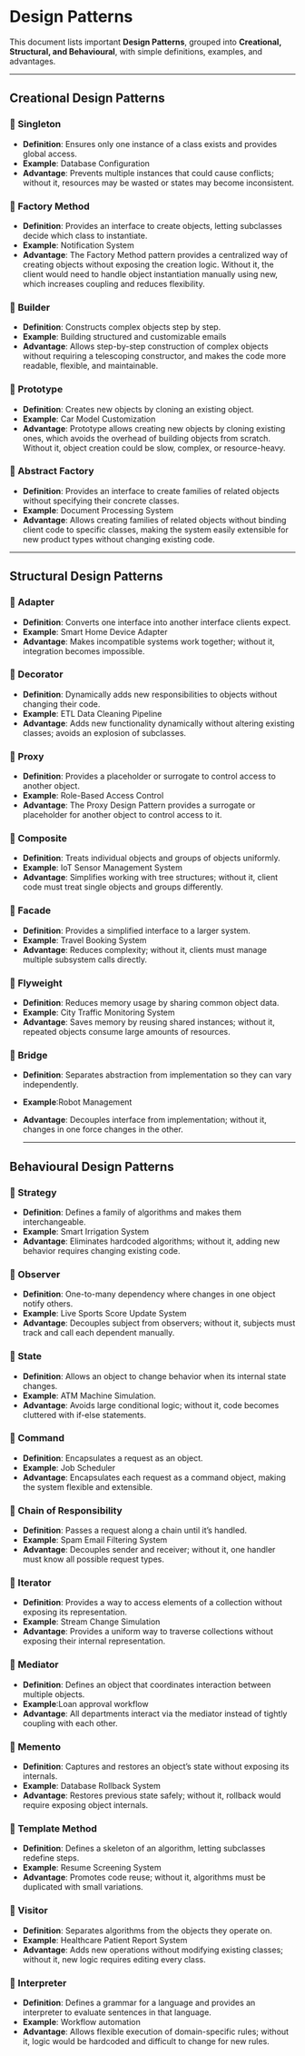 # Design Patterns

This document lists important **Design Patterns**, grouped into **Creational, Structural, and Behavioural**, with simple definitions, examples, and advantages.

---

## Creational Design Patterns

### 🔹 Singleton
- **Definition**: Ensures only one instance of a class exists and provides global access.  
- **Example**: Database Configuration 
- **Advantage**: Prevents multiple instances that could cause conflicts; without it, resources may be wasted or states may become inconsistent.  

### 🔹 Factory Method
- **Definition**: Provides an interface to create objects, letting subclasses decide which class to instantiate.  
- **Example**: Notification System
- **Advantage**: The Factory Method pattern provides a centralized way of creating objects without exposing the creation logic. Without it, the client would need to handle object instantiation manually using new, which increases coupling and reduces flexibility. 

### 🔹 Builder
- **Definition**: Constructs complex objects step by step.  
- **Example**: Building structured and customizable emails
- **Advantage**: Allows step-by-step construction of complex objects without requiring a telescoping constructor, and makes the code more readable, flexible, and maintainable.

### 🔹 Prototype
- **Definition**: Creates new objects by cloning an existing object.  
- **Example**: Car Model Customization
- **Advantage**: Prototype allows creating new objects by cloning existing ones, which avoids the overhead of building objects from scratch. Without it, object creation could be slow, complex, or resource-heavy.  

### 🔹 Abstract Factory
- **Definition**: Provides an interface to create families of related objects without specifying their concrete classes.  
- **Example**: Document Processing System
- **Advantage**: Allows creating families of related objects without binding client code to specific classes, making the system easily extensible for new product types without changing existing code.

---

## Structural Design Patterns

### 🔹 Adapter
- **Definition**: Converts one interface into another interface clients expect.  
- **Example**: Smart Home Device Adapter  
- **Advantage**: Makes incompatible systems work together; without it, integration becomes impossible.  

### 🔹 Decorator
- **Definition**: Dynamically adds new responsibilities to objects without changing their code.  
- **Example**: ETL Data Cleaning Pipeline
- **Advantage**: Adds new functionality dynamically without altering existing classes; avoids an explosion of subclasses.

### 🔹 Proxy
- **Definition**: Provides a placeholder or surrogate to control access to another object.  
- **Example**: Role-Based Access Control 
- **Advantage**: The Proxy Design Pattern provides a surrogate or placeholder for another object to control access to it.

### 🔹 Composite
- **Definition**: Treats individual objects and groups of objects uniformly.  
- **Example**: IoT Sensor Management System 
- **Advantage**: Simplifies working with tree structures; without it, client code must treat single objects and groups differently.  

### 🔹 Facade
- **Definition**: Provides a simplified interface to a larger system.  
- **Example**: Travel Booking System
- **Advantage**: Reduces complexity; without it, clients must manage multiple subsystem calls directly.  

### 🔹 Flyweight
- **Definition**: Reduces memory usage by sharing common object data.  
- **Example**: City Traffic Monitoring System
- **Advantage**: Saves memory by reusing shared instances; without it, repeated objects consume large amounts of resources.  

### 🔹 Bridge
- **Definition**: Separates abstraction from implementation so they can vary independently.  
- **Example**:Robot Management
- **Advantage**: Decouples interface from implementation; without it, changes in one force changes in the other.

  ---

##  Behavioural Design Patterns

### 🔹 Strategy
- **Definition**: Defines a family of algorithms and makes them interchangeable.  
- **Example**: Smart Irrigation System  
- **Advantage**: Eliminates hardcoded algorithms; without it, adding new behavior requires changing existing code.  

### 🔹 Observer
- **Definition**: One-to-many dependency where changes in one object notify others.  
- **Example**: Live Sports Score Update System
- **Advantage**: Decouples subject from observers; without it, subjects must track and call each dependent manually.  

### 🔹 State
- **Definition**: Allows an object to change behavior when its internal state changes.  
- **Example**: ATM Machine Simulation.
- **Advantage**: Avoids large conditional logic; without it, code becomes cluttered with if-else statements.  

### 🔹 Command
- **Definition**: Encapsulates a request as an object.  
- **Example**: Job Scheduler
- **Advantage**: Encapsulates each request as a command object, making the system flexible and extensible.

### 🔹 Chain of Responsibility
- **Definition**: Passes a request along a chain until it’s handled.  
- **Example**: Spam Email Filtering System
- **Advantage**: Decouples sender and receiver; without it, one handler must know all possible request types.  

### 🔹 Iterator
- **Definition**: Provides a way to access elements of a collection without exposing its representation.  
- **Example**: Stream Change Simulation  
- **Advantage**: Provides a uniform way to traverse collections without exposing their internal representation.

### 🔹 Mediator
- **Definition**: Defines an object that coordinates interaction between multiple objects.  
- **Example**:Loan approval workflow
- **Advantage**: All departments interact via the mediator instead of tightly coupling with each other.

### 🔹 Memento
- **Definition**: Captures and restores an object’s state without exposing its internals.  
- **Example**: Database Rollback System
- **Advantage**: Restores previous state safely; without it, rollback would require exposing object internals.  

### 🔹 Template Method
- **Definition**: Defines a skeleton of an algorithm, letting subclasses redefine steps.  
- **Example**: Resume Screening System
- **Advantage**: Promotes code reuse; without it, algorithms must be duplicated with small variations.  

### 🔹 Visitor
- **Definition**: Separates algorithms from the objects they operate on.  
- **Example**: Healthcare Patient Report System
- **Advantage**: Adds new operations without modifying existing classes; without it, new logic requires editing every class.  

### 🔹 Interpreter
- **Definition**: Defines a grammar for a language and provides an interpreter to evaluate sentences in that language.
- **Example**: Workflow automation 
- **Advantage**: Allows flexible execution of domain-specific rules; without it, logic would be hardcoded and difficult to change for new rules. 

